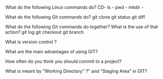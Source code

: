 What do the following Linux commands do?
CD-
ls -
pwd -
mkdir -

What do the following Git commands do?
git clone
git status
git diff

What do the following Git commands do together? What is the use of that action?
git log
git checkout
git branch

What is version control ?

What are the main advantages of using GIT?

How often do you think you should commit to a project?

What is meant by "Working Directory" ?" and "Staging Area" in GIT?
